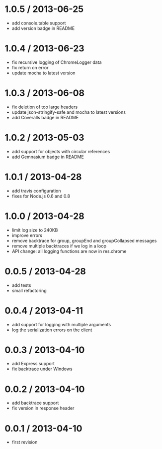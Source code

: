 
1.0.5 / 2013-06-25
==================

 * add console.table support
 * add version badge in README

1.0.4 / 2013-06-23
==================

 * fix recursive logging of ChromeLogger data
 * fix return on error
 * update mocha to latest version

1.0.3 / 2013-06-08
==================

 * fix deletion of too large headers
 * update json-stringify-safe and mocha to latest versions
 * add Coveralls badge in README

1.0.2 / 2013-05-03
==================

 * add support for objects with circular references
 * add Gemnasium badge in README

1.0.1 / 2013-04-28
==================

 * add travis configuration
 * fixes for Node.js 0.6 and 0.8

1.0.0 / 2013-04-28
==================

 * limit log size to 240KB
 * improve errors
 * remove backtrace for group, groupEnd and groupCollapsed messages
 * remove multiple backtraces if we log in a loop
 * API change: all logging functions are now in res.chrome

0.0.5 / 2013-04-28
==================

 * add tests
 * small refactoring

0.0.4 / 2013-04-11
==================

 * add support for logging with multiple arguments
 * log the serialization errors on the client

0.0.3 / 2013-04-10
==================

 * add Express support
 * fix backtrace under Windows

0.0.2 / 2013-04-10
==================

 * add backtrace support
 * fix version in response header

0.0.1 / 2013-04-10
==================
 * first revision
